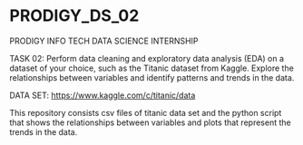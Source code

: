 # PRODIGY_DS_02

PRODIGY INFO TECH DATA SCIENCE INTERNSHIP

TASK 02: Perform data cleaning and exploratory data analysis (EDA) on a dataset of your choice, such as the Titanic dataset from Kaggle. Explore the relationships between variables and identify patterns and trends in the data.

DATA SET: https://www.kaggle.com/c/titanic/data

This repository consists csv files of titanic data set and the python script that shows the relationships between variables and plots that represent the trends in the data.
